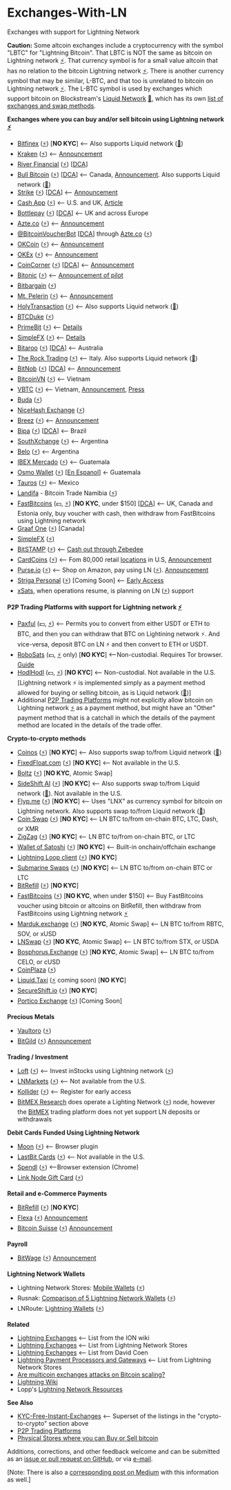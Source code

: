 # Exchanges-With-LN
Exchanges with support for Lightning Network

**Caution:** Some altcoin exchanges include a cryptocurrency with the symbol "LBTC" for "Lightning Bitcoin". That LBTC is NOT the same as bitcoin on Lightning network [⚡](https://lightningnetworkstores.com/wallets). That currency symbol is for a small value altcoin that has no relation to the bitcoin Lightning network [⚡](https://lightningnetworkstores.com/wallets). There is another currency symbol that may be similar, L-BTC, and that too is unrelated to bitcoin on Lightning network [⚡](https://lightningnetworkstores.com/wallets). The L-BTC symbol is used by exchanges which support bitcoin on Blockstream's [Liquid Network](https://blockstream.com/liquid) [🌊](https://help.blockstream.com/hc/en-us/articles/900000633526-Where-can-I-get-a-Liquid-wallet-), which has its own [list of exchanges and swap methods](https://help.blockstream.com/hc/en-us/articles/900000629383).

**Exchanges where you can buy and/or sell bitcoin using Lightning network [⚡](https://lightningnetworkstores.com/wallets)**

- [Bitfinex](https://bitfinex.com/) ([⚡](https://lightningnetworkstores.com/wallets)) [**NO KYC**] <-- Also supports Liquid network ([🌊](https://help.blockstream.com/hc/en-us/articles/900000633526-Where-can-I-get-a-Liquid-wallet-))
- [Kraken](https://www.kraken.com/) ([⚡](https://lightningnetworkstores.com/wallets)) <-- [Announcement](https://blog.kraken.com/post/13502/kraken-now-supports-instant-lightning-network-btc-transactions)
- [River Financial](https://river.com/) ([⚡](https://lightningnetworkstores.com/wallets)) [[DCA](https://medium.com/@cointastical/dollar-cost-averaging-the-answer-to-the-question-is-now-a-good-time-to-buy-bitcoin-a84e518f50f0)]
- [Bull Bitcoin](https://bullbitcoin.com/) ([⚡](https://lightningnetworkstores.com/wallets)) [[DCA](https://medium.com/@cointastical/dollar-cost-averaging-the-answer-to-the-question-is-now-a-good-time-to-buy-bitcoin-a84e518f50f0)] <-- Canada, [Announcement](https://medium.com/bull-bitcoin/scaling-bull-bitcoins-non-custodial-services-with-the-lightning-network-782585d96098). Also supports Liquid network ([🌊](https://help.blockstream.com/hc/en-us/articles/900000633526-Where-can-I-get-a-Liquid-wallet-))
- [Strike](https://strike.zaphq.io/) ([⚡](https://lightningnetworkstores.com/wallets)) [[DCA](https://medium.com/@cointastical/dollar-cost-averaging-the-answer-to-the-question-is-now-a-good-time-to-buy-bitcoin-a84e518f50f0)] <-- [Announcement](https://medium.com/@JimmyMow/announcing-strike-by-zap-4f578c7c8984)
- [Cash App](https://Cash.app) ([⚡](https://lightningnetworkstores.com/wallets)) <-- U.S. and UK, [Article](https://www.coindesk.com/business/2022/01/18/blocks-cash-app-is-finally-integrating-the-lightning-network)
- [Bottlepay](https://bottlepay.com) ([⚡](https://lightningnetworkstores.com/wallets)) [[DCA](https://medium.com/@cointastical/dollar-cost-averaging-the-answer-to-the-question-is-now-a-good-time-to-buy-bitcoin-a84e518f50f0)] <-- UK and across Europe
- [Azte.co](https://azte.co/#find_a_vendor) ([⚡](https://lightningnetworkstores.com/wallets)) <-- [Announcement](https://medium.com/@beautyon_/azteco-lightning-now-no-one-gets-left-behind-in-bitcoin-2b750f094ccf)
- [@BitcoinVoucherBot](https://BitcoinVoucherBot.com) [[DCA](https://medium.com/@cointastical/dollar-cost-averaging-the-answer-to-the-question-is-now-a-good-time-to-buy-bitcoin-a84e518f50f0)] through [Azte.co](https://azte.co) ([⚡](https://lightningnetworkstores.com/wallets))
- [OKCoin](https://www.okcoin.com/spot/trade) ([⚡](https://lightningnetworkstores.com/wallets)) <-- [Announcement](https://blog.okcoin.com/2021/03/04/how-to-use-bitcoin-lightning-network)
- [OKEx](https://www.okex.com/trade-spot) ([⚡](https://lightningnetworkstores.com/wallets)) <-- [Announcement](https://bitcoinmagazine.com/articles/okcoin-to-integrate-lightning-network)
- [CoinCorner](https://www.coincorner.com) ([⚡](https://lightningnetworkstores.com/wallets)) [[DCA](https://medium.com/@cointastical/dollar-cost-averaging-the-answer-to-the-question-is-now-a-good-time-to-buy-bitcoin-a84e518f50f0)] <-- [Announcement](https://twitter.com/CoinCorner/status/1346470541448761344)
- [Bitonic](https://bl3p.eu) ([⚡](https://lightningnetworkstores.com/wallets)) <-- [Announcement of pilot](https://bl3p.eu/news/76/BL3P+a)
- [Bitbargain](https://bitbargain.co.uk/) ([⚡](https://lightningnetworkstores.com/wallets))
- [Mt. Pelerin](mtpelerin.com) ([⚡](https://lightningnetworkstores.com/wallets)) <-- [Announcement](https://bitcoinmagazine.com/business/mt-pelerin-adds-support-for-bitcoin-lightning)
- [HolyTransaction](https://holytransaction.com/#exchange) ([⚡](https://lightningnetworkstores.com/wallets)) <-- Also supports Liquid network ([🌊](https://help.blockstream.com/hc/en-us/articles/900000633526-Where-can-I-get-a-Liquid-wallet-))
- [BTCDuke](https://btcduke.com/) ([⚡](https://lightningnetworkstores.com/wallets))
- [PrimeBit](https://primebit.com) ([⚡](https://lightningnetworkstores.com/wallets)) <-- [Details](https://primebit.com/bitcoin-lightning-network)
- [SimpleFX](https://simplefx.com/bitcoin-lightning-network) ([⚡](https://lightningnetworkstores.com/wallets)) <-- [Details](https://simplefx.com/bitcoin-lightning-network)
- [Bitaroo](https://bitaroo.com.au) ([⚡](https://lightningnetworkstores.com/wallets)) [[DCA](https://medium.com/@cointastical/dollar-cost-averaging-the-answer-to-the-question-is-now-a-good-time-to-buy-bitcoin-a84e518f50f0)] <-- Australia
- [The Rock Trading](https://www.therocktrading.com) ([⚡](https://lightningnetworkstores.com/wallets)) <-- Italy. Also supports Liquid network ([🌊](https://help.blockstream.com/hc/en-us/articles/900000633526-Where-can-I-get-a-Liquid-wallet-))
- [BitNob](https://bitnob.com) ([⚡](https://lightningnetworkstores.com/wallets)) [[DCA](https://medium.com/@cointastical/dollar-cost-averaging-the-answer-to-the-question-is-now-a-good-time-to-buy-bitcoin-a84e518f50f0)] <-- [Announcement](https://blog.bitnob.com/introducing-the-lightning-network-as-explained-by-bitnob)
- [BitcoinVN](https://bitcoinvn.io) ([⚡](https://lightningnetworkstores.com/wallets)) <-- Vietnam
- [VBTC](https://vbtc.exchange/) ([⚡](https://lightningnetworkstores.com/wallets)) <-- Vietnam, [Announcement](https://twitter.com/VBTC_Vietnam/status/1353564136702005248), [Press](https://news.bitcoinvn.io/vbtc-adding-lightning-batched-segwit-withdrawals)
- [Buda](https://buda.com/) ([⚡](https://lightningnetworkstores.com/wallets))
- [NiceHash Exchange](https://www.nicehash.com/exchange) ([⚡](https://lightningnetworkstores.com/wallets))
- [Breez](https://breez.technology/) ([⚡](https://lightningnetworkstores.com/wallets)) <-- [Announcement](https://medium.com/breez-technology/breez-moonpay-the-easiest-way-to-buy-spend-bitcoin-on-lightning-3c40b3d3815a)
- [Bipa](https://bipa.app/) ([⚡](https://lightningnetworkstores.com/wallets)) [[DCA](https://medium.com/@cointastical/dollar-cost-averaging-the-answer-to-the-question-is-now-a-good-time-to-buy-bitcoin-a84e518f50f0)] <-- Brazil
- [SouthXchange](https://southxchange.com) ([⚡](https://lightningnetworkstores.com/wallets)) <-- Argentina
- [Belo](https://belo.app) ([⚡](https://lightningnetworkstores.com/wallets)) <-- Argentina
- [IBEX Mercado](https://linktr.ee/IBEXmercado) ([⚡](https://lightningnetworkstores.com/wallets)) <-- Guatemala
- [Osmo Wallet](https://en.osmowallet.com/) ([⚡️](https://lightningnetworkstores.com/wallets)) [[En Espanol](https://osmowallet.com/)] ← Guatemala
- [Tauros](https://tauros.io) ([⚡](https://lightningnetworkstores.com/wallets)) <-- Mexico
- [Landifa](https://bitcoin-namibia.trade/) - Bitcoin Trade Namibia ([⚡](https://lightningnetworkstores.com/wallets))
- [FastBitcoins](https://fastbitcoins.com/#locations) (💵, [⚡](https://lightningnetworkstores.com/wallets)) [**NO KYC**, under $150] [[DCA](https://medium.com/@cointastical/dollar-cost-averaging-the-answer-to-the-question-is-now-a-good-time-to-buy-bitcoin-a84e518f50f0)] <-- UK, Canada and Estonia only, buy voucher with cash, then withdraw from FastBitcoins using Lightning network
- [Graaf One](https://graaf.one/) ([⚡](https://lightningnetworkstores.com/wallets)) [Canada]
- [SimpleFX](https://simplefx.com/bitcoin-lightning-network) ([⚡](https://lightningnetworkstores.com/wallets))
- [BitSTAMP](https://bitstamp.net/) ([⚡](https://lightningnetworkstores.com/wallets)) <-- [Cash out through Zebedee](https://blog.bitstamp.net/post/how-to-use-the-new-lightning-network-bridge-for-instant-bitcoin-top-ups-in-crypto-gaming)
- [CardCoins](https://www.cardcoins.co) ([⚡](https://lightningnetworkstores.com/wallets)) <-- Fom 80,000 retail [locations](https://map.cardcoins.co) in U.S, [Announcement](http://www.prweb.com/releases/2021/12/prweb18395364.htm)
- [Purse.io](https://purse.io) ([⚡](https://lightningnetworkstores.com/wallets)) <-- Shop on Amazon, pay using LN ([⚡](https://lightningnetworkstores.com/wallets)). [Announcement](https://blog.purse.io/announcing-lightning-on-purse-84cc163b20f9?gi=c38ccd70e6a3)
- [Striga Personal](https://striga.com/personal) ([⚡](https://lightningnetworkstores.com/wallets)) [Coming Soon] <-- [Early Access](https://striga.com/about/#t_action)
- [xSats](https://xsats.com), when operations resume, is planning on LN ([⚡](https://lightningnetworkstores.com/wallets)) support

**P2P Trading Platforms with support for Lightning network [⚡](https://lightningnetworkstores.com/wallets)**

- [Paxful](https://paxful.com/) (💵, [⚡](https://lightningnetworkstores.com/wallets)) <-- Permits you to convert from either USDT or ETH to BTC, and then you can withdraw that BTC on Lightining network ⚡.  And vice-versa, deposit BTC on LN ⚡ and then convert to ETH or USDT.
- [RoboSats](https://github.com/Reckless-Satoshi/robosats/blob/main/README.md) (💵, [⚡](https://lightningnetworkstores.com/wallets) only) [**NO KYC**] <--Non-custodial. Requires Tor browser. [Guide](https://github.com/Reckless-Satoshi/robosats/blob/2565c59028fc796a5f520edd79bb7982348cd0be/docs/how-to-use.md)
- [HodlHodl](https://medium.com/@hodlhodl/new-payment-method-exchange-btc-on-chain-for-lightning-btc-1d9433c25c5e) (💵, [⚡](https://lightningnetworkstores.com/wallets)) [**NO KYC**] <-- Non-custodial. Not available in the U.S. [Lightning network ⚡ is implemented simply as a payment method allowed for buying or selling bitcoin, as is Liquid network ([🌊](https://help.blockstream.com/hc/en-us/articles/900000633526-Where-can-I-get-a-Liquid-wallet-))]
- Additional [P2P Trading Platforms](https://cointastical.github.io/P2P-Trading-Exchanges) might not explicitly allow bitcoin on Lightning network [⚡](https://lightningnetworkstores.com/wallets) as a payment method, but might have an "Other" payment method that is a catchall in which the details of the payment method are located in the details of the trade offer.

**Crypto-to-crypto methods**

- [Coinos](https://coinos.io) ([⚡](https://lightningnetworkstores.com/wallets)) [**NO KYC**] <-- Also supports swap to/from Liquid network ([🌊](https://help.blockstream.com/hc/en-us/articles/900000633526-Where-can-I-get-a-Liquid-wallet-))
- [FixedFloat.com](https://fixedfloat.com/) ([⚡](https://lightningnetworkstores.com/wallets)) [**NO KYC**] <-- Not available in the U.S.
- [Boltz](https://boltz.exchange/) ([⚡](https://lightningnetworkstores.com/wallets)) [**NO KYC**, Atomic Swap]
- [SideShift AI](https://sideshift.ai/) ([⚡](https://lightningnetworkstores.com/wallets)) [**NO KYC**] <-- Also supports swap to/from Liquid network ([🌊](https://help.blockstream.com/hc/en-us/articles/900000633526-Where-can-I-get-a-Liquid-wallet-)). Not available in the U.S.
- [Flyp.me](https://flyp.me/) ([⚡](https://lightningnetworkstores.com/wallets)) [**NO KYC**] <-- Uses "LNX" as currency symbol for bitcoin on Lightning network. Also supports swap to/from Liquid network ([🌊](https://help.blockstream.com/hc/en-us/articles/900000633526-Where-can-I-get-a-Liquid-wallet-))
- [Coin Swap](https://coinswap.click/) ([⚡](https://lightningnetworkstores.com/wallets)) [**NO KYC**] <-- LN BTC to/from on-chain BTC, LTC, Dash, or XMR
- [ZigZag](https://zigzag.io/) ([⚡](https://lightningnetworkstores.com/wallets)) [**NO KYC**] <-- LN BTC to/from on-chain BTC, or LTC
- [Wallet of Satoshi](https://walletofsatoshi.com/) ([⚡](https://lightningnetworkstores.com/wallets)) [**NO KYC**] <-- Built-in onchain/offchain exchange
- [Lightning Loop client](https://github.com/lightninglabs/loop) ([⚡](https://lightningnetworkstores.com/wallets)) [**NO KYC**]
- [Submarine Swaps](http://submarineswaps.org/) ([⚡](https://lightningnetworkstores.com/wallets)) [**NO KYC**] <-- LN BTC to/from on-chain BTC or LTC
- [BitRefill](https://www.bitrefill.com/buy/lightning-recharge) ([⚡](https://lightningnetworkstores.com/wallets)) [**NO KYC**]
- [FastBitcoins](https://fastbitcoins.com/) ([⚡](https://lightningnetworkstores.com/wallets)) [**NO KYC**, when under $150] <-- Buy FastBitcoins voucher using bitcoin or altcoins on BitRefill, then withdraw from FastBitcoins using Lightning network [⚡](https://lightningnetworkstores.com/wallets)
- [Marduk.exchange](https://www.marduk.exchange) ([⚡](https://lightningnetworkstores.com/wallets)) [**NO KYC**, Atomic Swap] <-- LN BTC to/from RBTC, SOV, or xUSD
- [LNSwap](https://www.lnswap.org) ([⚡](https://lightningnetworkstores.com/wallets)) [**NO KYC**, Atomic Swap] <-- LN BTC to/from STX, or USDA
- [Bosphorus.Exchange](https://Bosphorus.Exchange) ([⚡](https://lightningnetworkstores.com/wallets)) [**NO KYC**, Atomic Swap] <-- LN BTC to/from CELO, or cUSD
- [CoinPlaza](https://www.coinplaza.it/) ([⚡](https://lightningnetworkstores.com/wallets))
- [Liquid.Taxi](https://liquid.taxi/) ([⚡](https://lightningnetworkstores.com/wallets) coming soon) [**NO KYC**]
- [SecureShift.io](https://secureshift.io/) ([⚡](https://lightningnetworkstores.com/wallets)) [**NO KYC**]
- [Portico Exchange](https://porticoexchange.github.io/porticoexchangev2.github.io) ([⚡](https://lightningnetworkstores.com/wallets)) [Coming Soon]

**Precious Metals**

- [Vaultoro](https://www.vaultoro.com/) ([⚡](https://lightningnetworkstores.com/wallets))
- [BitGild](https://www.bitgild.com) ([⚡](https://lightningnetworkstores.com/wallets)) [Announcement](https://bitgild.medium.com/buy-gold-with-bitcoin-lightning-307cab467ab3)

**Trading / Investment**

- [Loft](https://loft.trade/) ([⚡](https://lightningnetworkstores.com/wallets)) <-- Invest inStocks using Lightning network ([⚡](https://lightningnetworkstores.com/wallets))
- [LNMarkets](https://lnmarkets.com/) ([⚡](https://lightningnetworkstores.com/wallets)) <-- Not available from the U.S.
- [Kollider](https://kollider.xyz) ([⚡](https://lightningnetworkstores.com/wallets)) <-- Register for early access
- [BitMEX Research](https://blog.bitmex.com/research) does operate a Lighting Network ([⚡](https://lightningnetworkstores.com/wallets)) node, however the [BitMEX](https://bitmex.com/trading-on-bitmex) trading platform does not yet support LN deposits or withdrawals

**Debit Cards Funded Using Lightning Network**

- [Moon](https://paywithmoon.com) ([⚡](https://lightningnetworkstores.com/wallets)) <-- Browser plugin
- [LastBit Cards](https://lastbit.io/#download-button) ([⚡](https://lightningnetworkstores.com/wallets)) <-- Not available in the U.S.
- [Spendl](https://getspendl.com/) ([⚡](https://lightningnetworkstores.com/wallets)) <--Browser extension (Chrome)
- [Link Node Gift Card](https://www.lngiftcard.com/) ([⚡](https://lightningnetworkstores.com/wallets))

**Retail and e-Commerce Payments**

- [BitRefill](https://www.bitrefill.com/buy/lightning-recharge) ([⚡](https://lightningnetworkstores.com/wallets)) [**NO KYC**]
- [Flexa](https://flexa.network) ([⚡](https://lightningnetworkstores.com/wallets)) [Announcement](https://medium.com/flexa/flexa-adds-support-for-fraud-proof-lightning-network-payments-dfb6df0db5e)
- [Bitcoin Suisse](https://www.bitcoinsuisse.com) ([⚡](https://lightningnetworkstores.com/wallets)) [Announcement](https://www.bitcoinsuisse.com/news/bitcoin-suisse-becomes-first-crypto-payment-processor-in-switzerland-to-integrate-bitcoin-lightning-technology)

**Payroll**
- [BitWage](https://bitwage.com) ([⚡](https://lightningnetworkstores.com/wallets)) [Announcement](https://voltage.cloud/blog/news/bitwage-x-voltage-first-salary-payments-on-lightning)

**Lightning Network Wallets**

- Lightning Network Stores: [Mobile Wallets](https://lightningnetworkstores.com/wallets) ([⚡](https://lightningnetworkstores.com/wallets))
- Rusnak: [Comparison of 5 Lightning Network Wallets](https://rusnak.io/lightning-wallets-comparison) ([⚡](https://lightningnetworkstores.com/wallets))
- LNRoute: [Lightning Wallets](https://lnroute.com/category/wallets) ([⚡](https://lightningnetworkstores.com/wallets))

**Related**

- [Lightning Exchanges](https://wiki.ion.radar.tech/tutorials/lightning-exchanges) <-- List from the ION wiki
- [Lightning Exchanges](https://lightningnetworkstores.com/?tags=exchange) <-- List from Lightning Network Stores
- [Lightning Exchanges](https://github.com/theDavidCoen/LightningExchanges) <-- List from David Coen
- [Lightning Payment Processors and Gateways](https://lightningnetworkstores.com/?tags=payment%20gateway) <-- List from Lightning Network Stores
- [Are multicoin exchanges attacks on Bitcoin scaling?](https://tftc.io/martys-bent/issue-888)
- [Lightning Wiki](https://lightningwiki.net)
- Lopp's [Lightning Network Resources](https://lightning.how)

**See Also**

- [KYC-Free-Instant-Exchanges](https://cointastical.github.io/KYC-Free-Instant-Exchanges) <-- Superset of the listings in the "crypto-to-crypto" section above
- [P2P Trading Platforms](https://cointastical.github.io/P2P-Trading-Exchanges)
- [Physical Stores where you can Buy or Sell bitcoin](https://cointastical.github.io/Physical-Locations-Bitcoin)

Additions, corrections, and other feedback welcome and can be submitted as an [issue or pull request on GitHub](https://github.com/cointastical/Exchanges-With-LN), or via [e-mail](mailto://cointastical@gmail.com).

[Note: There is also a [corresponding post on Medium](https://cointastical.medium.com/exchanges-with-support-for-bitcoin-lightning-network-payments-739829bcb7bc) with this information as well.]
